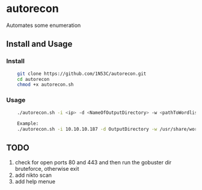 # autorecon
Automates some enumeration 

## Install and Usage

### Install

```bash
    git clone https://github.com/1N53C/autorecon.git
    cd autorecon
    chmod +x autorecon.sh
```

### Usage

```bash
    ./autorecon.sh -i <ip> -d <NameOfOutputDirectory> -w <pathToWordlist>
    
    Example:
    ./autorecon.sh -i 10.10.10.187 -d OutputDirectory -w /usr/share/wordlist/dirbuster/directory-list-2.3-small.txt
```



## TODO
1. check for open ports 80 and 443 and then run the gobuster dir bruteforce, otherwise exit
2. add nikto scan
3. add help menue

